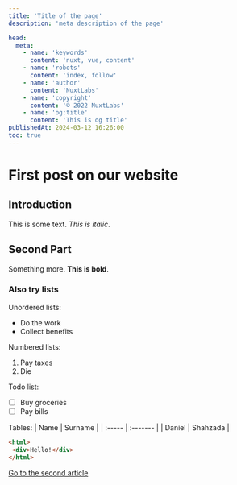 ```yaml
---
title: 'Title of the page'
description: 'meta description of the page'

head:
  meta:
    - name: 'keywords'
      content: 'nuxt, vue, content'
    - name: 'robots'
      content: 'index, follow'
    - name: 'author'
      content: 'NuxtLabs'
    - name: 'copyright'
      content: '© 2022 NuxtLabs'
    - name: 'og:title'
      content: 'This is og title'
publishedAt: 2024-03-12 16:26:00
toc: true
---
```


# First post on our website

## Introduction

This is some text. *This is italic*.

## Second Part

Something more. **This is bold**.

### Also try lists

Unordered lists:

- Do the work
- Collect benefits

Numbered lists:

 1. Pay taxes
 2. Die

Todo list:

- [ ] Buy groceries
- [ ] Pay bills

Tables:
| Name   | Surname  |
| :----- | :------- |
| Daniel | Shahzada |

```html
<html>
 <div>Hello!</div>
</html>
```

[Go to the second article](/blog/second)